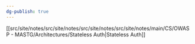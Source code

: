 ```yaml
---
dg-publish: true
---
```







[[src/site/notes/src/site/notes/src/site/notes/src/site/notes/main/CS/OWASP - MASTG/Architectures/Stateless Auth\|Stateless Auth]]
